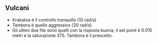 ## Vulcani ##

* Krakatoa è il controllo tranquillo (10 rad/s)
* Tambora è quello aggressivo (20 rad/s)
* Gli ultimi due file sono quelli con la risposta buona, il set point è 0.015 metri e la saturazione 375. Tambora è il prescelto.